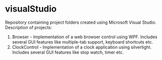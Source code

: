 # visualStudio
Repository containing project folders created using Microsoft Visual Studio.
Description of projects:
1. Browser - Implementation of a web browser control using WPF. Includes several GUI features like multiple-tab support, keyboard shortcuts etc.
2. ClockControl - Implementation of a clock application using silverlight. Includes several GUI features like stop watch, timer etc.
